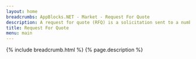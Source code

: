 ```yaml
---
layout: home 
breadcrumbs: AppBlocks.NET - Market - Request For Quote
description: A request for quote (RFQ) is a solicitation sent to a number of suppliers seeking bids for a contract to supply specific products or services.
title: Request For Quote
menu: main
---
```

{% include breadcrumb.html %}
{% page.description %}